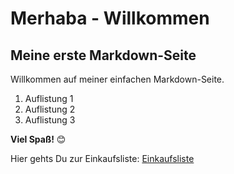 # Merhaba - Willkommen

## Meine erste Markdown-Seite

Willkommen auf meiner einfachen Markdown-Seite.

1. Auflistung 1
2. Auflistung 2
3. Auflistung 3

**Viel Spaß!** 😊

Hier gehts Du zur Einkaufsliste:
[Einkaufsliste](details.html)
